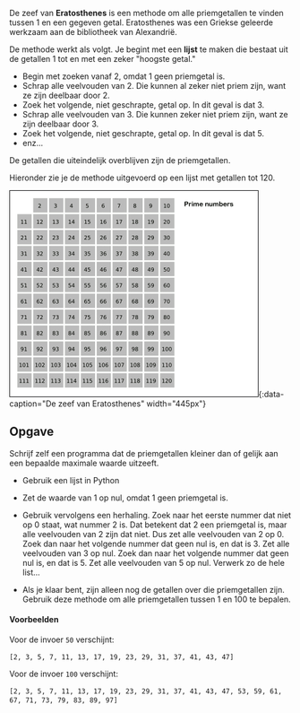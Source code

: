 De zeef van **Eratosthenes** is een methode om alle priemgetallen te vinden tussen 1 en een gegeven getal. Eratosthenes was een Griekse geleerde werkzaam aan de bibliotheek van Alexandrië.

De methode werkt als volgt. Je begint met een **lijst** te maken die bestaat uit de getallen 1 tot en met een zeker "hoogste getal." 

- Begin met zoeken vanaf 2, omdat 1 geen priemgetal is.
- Schrap alle veelvouden van 2. Die kunnen al zeker niet priem zijn, want ze zijn deelbaar door 2.
- Zoek het volgende, niet geschrapte, getal op. In dit geval is dat 3.
- Schrap alle veelvouden van 3. Die kunnen zeker niet priem zijn, want ze zijn deelbaar door 3.
- Zoek het volgende, niet geschrapte, getal op. In dit geval is dat 5.
- enz...

De getallen die uiteindelijk overblijven zijn de priemgetallen.

Hieronder zie je de methode uitgevoerd op een lijst met getallen tot 120.

![Sieve of Eratosthenes](media/Sieve.gif "Sieve of Eratosthenes"){:data-caption="De zeef van Eratosthenes" width="445px"}

## Opgave
Schrijf zelf een programma dat de priemgetallen kleiner dan of gelijk aan een bepaalde maximale waarde uitzeeft.

- Gebruik een lijst in Python
- Zet de waarde van 1 op nul, omdat 1 geen priemgetal is. 
- Gebruik vervolgens een herhaling. Zoek naar het eerste nummer dat niet op 0 staat, wat nummer 2 is. Dat betekent dat 2 een priemgetal is, maar alle
veelvouden van 2 zijn dat niet. Dus zet alle veelvouden van 2 op 0. Zoek dan naar het volgende nummer dat geen nul is, en dat is 3. Zet alle veelvouden van 3 op nul. Zoek dan naar het volgende nummer dat geen nul is, en dat is 5. Zet alle veelvouden van 5 op nul. Verwerk zo de hele list...

- Als je klaar bent, zijn alleen nog de getallen over die priemgetallen zijn. Gebruik deze methode om alle priemgetallen tussen 1 en 100 te bepalen.

#### Voorbeelden

Voor de invoer `50` verschijnt:
```
[2, 3, 5, 7, 11, 13, 17, 19, 23, 29, 31, 37, 41, 43, 47]
```
Voor de invoer `100` verschijnt:
```
[2, 3, 5, 7, 11, 13, 17, 19, 23, 29, 31, 37, 41, 43, 47, 53, 59, 61, 67, 71, 73, 79, 83, 89, 97]
```